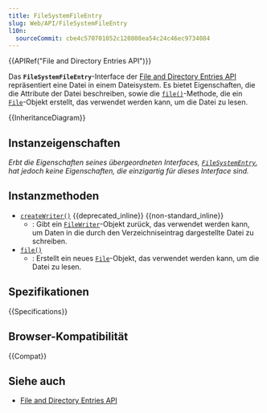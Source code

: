 ```yaml
---
title: FileSystemFileEntry
slug: Web/API/FileSystemFileEntry
l10n:
  sourceCommit: cbe4c570701052c120808ea54c24c46ec9734084
---
```


{{APIRef("File and Directory Entries API")}}

Das **`FileSystemFileEntry`**-Interface der [File and Directory Entries API](/de/docs/Web/API/File_and_Directory_Entries_API) repräsentiert eine Datei in einem Dateisystem. Es bietet Eigenschaften, die die Attribute der Datei beschreiben, sowie die [`file()`](/de/docs/Web/API/FileSystemFileEntry/file)-Methode, die ein [`File`](/de/docs/Web/API/File)-Objekt erstellt, das verwendet werden kann, um die Datei zu lesen.

{{InheritanceDiagram}}

## Instanzeigenschaften

_Erbt die Eigenschaften seines übergeordneten Interfaces, [`FileSystemEntry`](/de/docs/Web/API/FileSystemEntry), hat jedoch keine Eigenschaften, die einzigartig für dieses Interface sind._

## Instanzmethoden

- [`createWriter()`](/de/docs/Web/API/FileSystemFileEntry/createWriter) {{deprecated_inline}} {{non-standard_inline}}
  - : Gibt ein [`FileWriter`](/de/docs/Web/API/FileWriter)-Objekt zurück, das verwendet werden kann, um Daten in die durch den Verzeichniseintrag dargestellte Datei zu schreiben.
- [`file()`](/de/docs/Web/API/FileSystemFileEntry/file)
  - : Erstellt ein neues [`File`](/de/docs/Web/API/File)-Objekt, das verwendet werden kann, um die Datei zu lesen.

## Spezifikationen

{{Specifications}}

## Browser-Kompatibilität

{{Compat}}

## Siehe auch

- [File and Directory Entries API](/de/docs/Web/API/File_and_Directory_Entries_API)
